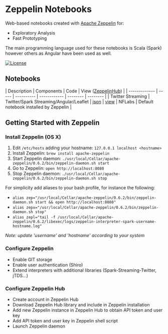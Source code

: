 # Zeppelin Notebooks

Web-based notebooks created with [Apache Zeppelin](https://zeppelin.apache.org/) for:
- Exploratory Analysis
- Fast Prototyping

The main programming language used for these notebooks is Scala (Spark) however others as Angular have been used as well. 

[![License](https://img.shields.io/github/license/mashape/apistatus.svg)](https://opensource.org/licenses/MIT)

## Notebooks

| Description	| Components | Code	| View ([ZeppelinHub](https://www.zeppelinhub.com))	|
| ------------- | ----- | ---------- 	| ------------  | --------  | --------  |
| Twitter Streaming | Twitter/Spark Streaming/Angular/Leaflet | [json](https://github.com/flopezlasanta/zeppelin-notebooks/blob/master/2C3DZJWAT/note.json) | [view](https://www.zeppelinhub.com/viewer/notebooks/bm90ZTovL2Zsb3Blemxhc2FudGEvWmVwcGVsaW4tTG9jYWwvNzk5MzRjM2Q5NDFhNDhkYzlhMDQ2NWM2ZjlhNzIzY2Yvbm90ZS5qc29u) | NFLabs | Default notebook installed by Zeppelin |

## Getting Started with Zeppelin

### Install Zeppelin (OS X)

1. Edit `/etc/hosts` adding your hostname: `127.0.0.1 localhost <hostname>`
2. Install Zeppelin: `brew install apache-zeppelin`
3. Start Zeppelin daemon: `./usr/local/Cellar/apache-zeppelin/0.6.2/bin/zeppelin-daemon.sh start`
4. Go to Zeppelin: `open http://localhost:8080`
5. Stop Zeppelin daemon: `./usr/local/Cellar/apache-zeppelin/0.6.2/bin/zeppelin-daemon.sh stop`

For simplicity add aliases to your bash profile, for instance the following:
- `alias zep="/usr/local/Cellar/apache-zeppelin/0.6.2/bin/zeppelin-daemon.sh start && open http://localhost:8080"`
- `alias zepx="/usr/local/Cellar/apache-zeppelin/0.6.2/bin/zeppelin-daemon.sh stop"`
- `alias zepl="tail -f /usr/local/Cellar/apache-zeppelin/0.6.2/libexec/logs/zeppelin-interpreter-spark-username-hostname.log"`

*Note: update 'username' and 'hostname' according to your system*

### Configure Zeppelin

- Enable GIT storage
- Enable user authentication (Shiro)
- Extend interpreters with additional libraries (Spark-Streaming-Twitter, jTDS...)

### Configure Zeppelin Hub

- Create account in Zeppelin Hub
- Download Zeppelin Hub library and include in Zeppelin installation
- Add new Zeppelin instance in Zeppelin Hub to obtain API token and user key
- Add API token and user key in Zeppelin shell script 
- Launch Zeppelin daemon

